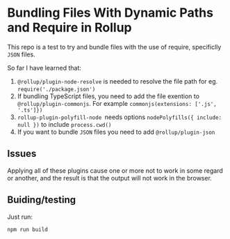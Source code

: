 # Bundling Files With Dynamic Paths and Require in Rollup

This repo is a test to try and bundle files with the use of require, specificlly `JSON` files.

So far I have learned that:

1. `@rollup/plugin-node-resolve` is needed to resolve the file path for eg. `require('./package.json')`
2. If bundling TypeScript files, you need to add the file exention to `@rollup/plugin-commonjs`. For example `commonjs(extensions: ['.js', '.ts']})`
3. `rollup-plugin-polyfill-node `needs options `nodePolyfills({ include: null })` to include `process.cwd()`
4. If you want to bundle `JSON` files you need to add `@rollup/plugin-json`

## Issues

Applying all of these plugins cause one or more not to work in some regard or another, and the result is that the output will not work in the browser.

## Buiding/testing

Just run:

```bash
npm run build
```
